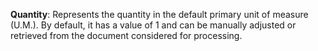 **Quantity**: Represents the quantity in the default primary unit of measure (U.M.). By default, it has a value of 1 and can be manually adjusted or retrieved from the document considered for processing.